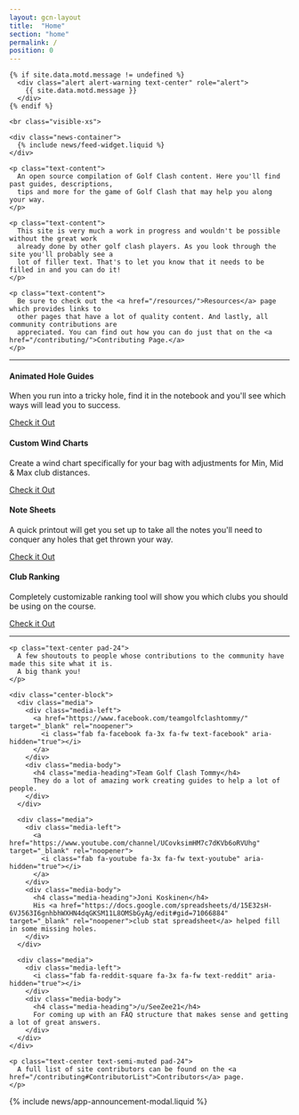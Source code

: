 ```yaml
---
layout: gcn-layout
title:  "Home"
section: "home"
permalink: /
position: 0
---
```


<div class="row">

  <div class="col-lg-8 col-lg-offset-2 col-md-10 col-md-offset-1 col-sm-12">

    {% if site.data.motd.message != undefined %}
      <div class="alert alert-warning text-center" role="alert">
        {{ site.data.motd.message }}
      </div>
    {% endif %}

    <br class="visible-xs">

    <div class="news-container">
      {% include news/feed-widget.liquid %}
    </div>

    <p class="text-content">
      An open source compilation of Golf Clash content. Here you'll find past guides, descriptions,
      tips and more for the game of Golf Clash that may help you along your way.
    </p>

    <p class="text-content">
      This site is very much a work in progress and wouldn't be possible without the great work
      already done by other golf clash players. As you look through the site you'll probably see a
      lot of filler text. That's to let you know that it needs to be filled in and you can do it!
    </p>

    <p class="text-content">
      Be sure to check out the <a href="/resources/">Resources</a> page which provides links to
      other pages that have a lot of quality content. And lastly, all community contributions are
      appreciated. You can find out how you can do just that on the <a href="/contributing/">Contributing Page.</a>
    </p>

  </div>

</div>

<div class="row">

  <div class="col-xs-12">
    <hr class="hr-text text-large" data-content="Features">
  </div>

  <div class="col-lg-3 col-lg-offset-0 col-md-4 col-md-offset-2 col-sm-5 col-sm-offset-1 col-xs-10 col-xs-offset-1 col-flex" data-mh="feature-card">
    <div class="site-feature-card text-center">
      <h4>Animated Hole Guides</h4>
      <p class="feature-description text-small text-semi-muted">
        When you run into a tricky hole, find it in the notebook and you'll see which ways will lead you to success.
      </p>
      <a href="/courses/SouthernPines/4/" class="btn btn-primary feature-link" role="button">Check it Out</a>
    </div>
  </div>

  <div class="col-lg-3 col-lg-offset-0 col-md-4 col-sm-5 col-sm-offset-0 col-xs-10 col-xs-offset-1 col-flex" data-mh="feature-card">
    <div class="site-feature-card text-center">
      <h4>Custom Wind Charts</h4>
      <p class="feature-description text-small text-semi-muted">
        Create a wind chart specifically for your bag with adjustments for Min, Mid & Max club distances.
      </p>
      <a href="/tools/windchartcreator/" class="btn btn-primary feature-link" role="button">Check it Out</a>
    </div>
  </div>

  <div class="col-lg-3 col-lg-offset-0 col-md-4 col-sm-5 col-sm-offset-0 col-xs-10 col-xs-offset-1 col-flex" data-mh="feature-card">
    <div class="site-feature-card text-center">
      <h4>Note Sheets</h4>
      <p class="feature-description text-small text-semi-muted">
        A quick printout will get you set up to take all the notes you'll need to conquer any holes that get thrown your way.
      </p>
      <a href="/img/golfclash/tournaments/notesheets/FestiveCup.pdf" class="btn btn-primary feature-link" role="button">Check it Out</a>
    </div>
  </div>

  <div class="col-lg-3 col-lg-offset-0 col-md-4 col-md-offset-2 col-sm-5 col-sm-offset-1 col-xs-10 col-xs-offset-1 col-flex" data-mh="feature-card">
    <div class="site-feature-card text-center">
      <h4>Club Ranking</h4>
      <p class="feature-description text-small text-semi-muted">
        Completely customizable ranking tool will show you which clubs you should be using on the course.
      </p>
      <a href="/tools/clubranker/" class="btn btn-primary feature-link" role="button">Check it Out</a>
    </div>
  </div>

  <div class="col-xs-12">
    <hr class="hr-text text-large margin-4">
  </div>

</div>

<div class="row">

  <div class="col-lg-8 col-lg-offset-2 col-md-10 col-md-offset-1 col-sm-12">

    <p class="text-center pad-24">
      A few shoutouts to people whose contributions to the community have made this site what it is.
      A big thank you!
    </p>

    <div class="center-block">
      <div class="media">
        <div class="media-left">
          <a href="https://www.facebook.com/teamgolfclashtommy/" target="_blank" rel="noopener">
            <i class="fab fa-facebook fa-3x fa-fw text-facebook" aria-hidden="true"></i>
          </a>
        </div>
        <div class="media-body">
          <h4 class="media-heading">Team Golf Clash Tommy</h4>
          They do a lot of amazing work creating guides to help a lot of people.
        </div>
      </div>

      <div class="media">
        <div class="media-left">
          <a href="https://www.youtube.com/channel/UCovksimHM7c7dKVb6oRVUhg" target="_blank" rel="noopener">
            <i class="fab fa-youtube fa-3x fa-fw text-youtube" aria-hidden="true"></i>
          </a>
        </div>
        <div class="media-body">
          <h4 class="media-heading">Joni Koskinen</h4>
          His <a href="https://docs.google.com/spreadsheets/d/15E32sH-6VJ563I6gnhbhWXHN4dqGKSM11L8OMSbGyAg/edit#gid=71066884" target="_blank" rel="noopener">club stat spreadsheet</a> helped fill in some missing holes.
        </div>
      </div>

      <div class="media">
        <div class="media-left">
          <i class="fab fa-reddit-square fa-3x fa-fw text-reddit" aria-hidden="true"></i>
        </div>
        <div class="media-body">
          <h4 class="media-heading">/u/SeeZee21</h4>
          For coming up with an FAQ structure that makes sense and getting a lot of great answers.
        </div>
      </div>
    </div>

    <p class="text-center text-semi-muted pad-24">
      A full list of site contributors can be found on the <a href="/contributing#ContributorList">Contributors</a> page.
    </p>

  </div>

</div>

{% include news/app-announcement-modal.liquid %}
